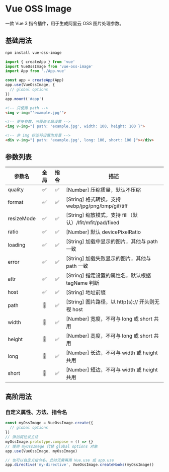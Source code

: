 # Vue OSS Image
一款 Vue 3 指令插件，用于生成阿里云 OSS 图片处理参数。

## 基础用法
```bash
npm install vue-oss-image
```
```js
import { createApp } from 'vue'
import VueOssImage from 'vue-oss-image'
import App from './App.vue'

const app = createApp(App)
app.use(VueOssImage, {
  // global options
})
app.mount('#app')
```
```html
<!-- 只使用 path -->
<img v-img="'example.jpg'">

<!-- 更多参数，可覆盖全局设置 -->
<img v-img="{ path: 'example.jpg', width: 100, height: 100 }">

<!-- 非 img 标签将设置为背景 -->
<div v-img="{ path: 'example.jpg', long: 100, short: 100 }"></div>
```

## 参数列表
| 参数名 | 全局 | 指令 | 描述 |
|-|:-:|:-:|-|
| quality | ✅ | ✅ | [Number] 压缩质量，默认不压缩 |
| format | ✅ | ✅ | [String] 格式转换，支持 webp/jpg/png/bmp/gif/tiff |
| resizeMode | ✅ | ✅ | [String] 缩放模式，支持 fill（默认）/lfit/mfit/pad/fixed |
| ratio | ✅ | ✅ | [Number] 默认 devicePixelRatio |
| loading | ✅ | ✅ | [String] 加载中显示的图片，其他与 path 一致 |
| error | ✅ | ✅ | [String] 加载失败显示的图片，其他与 path 一致 |
| attr | ✅ | ✅ | [String] 指定设置的属性名，默认根据 tagName 判断 |
| host | ✅ | ✅ | [String] 地址前缀 |
| path | 🚫 | ✅ | [String] 图片路径，以 http(s):// 开头则无视 host |
| width | 🚫 | ✅ | [Number] 宽度，不可与 long 或 short 共用 |
| height | 🚫 | ✅ | [Number] 高度，不可与 long 或 short 共用 |
| long | 🚫 | ✅ | [Number] 长边，不可与 width 或 height 共用 |
| short | 🚫 | ✅ | [Number] 短边，不可与 width 或 height 共用 |

## 高阶用法
### 自定义属性、方法、指令名
```js
const myOssImage = VueOssImage.create({
  // global options
})
// 添加属性或方法
myOssImage.prototype.compose = () => {}
// 使用 myOssImage 代替 global options 对象
app.use(VueOssImage, myOssImage)

// 也可以自定义指令名，此时无需再用 Vue.use 或 app.use
app.directive('my-directive', VueOssImage.createHooks(myOssImage))
```
